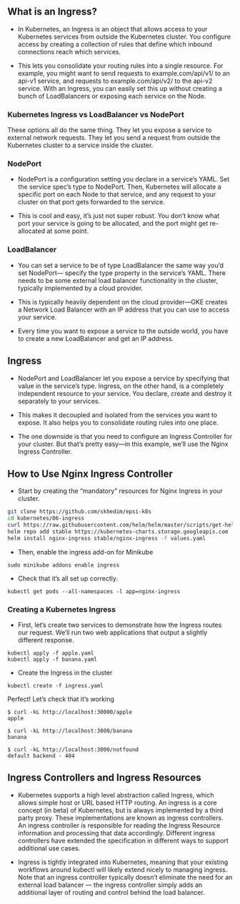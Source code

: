 ## What is an Ingress?

- In Kubernetes, an Ingress is an object that allows access to your Kubernetes services from outside the Kubernetes cluster. You configure access by creating a collection of rules that define which inbound connections reach which services.

- This lets you consolidate your routing rules into a single resource. For example, you might want to send requests to example.com/api/v1/ to an api-v1 service, and requests to example.com/api/v2/ to the api-v2 service. With an Ingress, you can easily set this up without creating a bunch of LoadBalancers or exposing each service on the Node.

### Kubernetes Ingress vs LoadBalancer vs NodePort

These options all do the same thing. They let you expose a service to external network requests. 
They let you send a request from outside the Kubernetes cluster to a service inside the cluster.

### NodePort 

- NodePort is a configuration setting you declare in a service’s YAML. Set the service spec’s type to NodePort. Then, Kubernetes will allocate a specific port on each Node to that service, and any request to your cluster on that port gets forwarded to the service.

- This is cool and easy, it’s just not super robust. You don’t know what port your service is going to be allocated, and the port might get re-allocated at some point.

### LoadBalancer

- You can set a service to be of type LoadBalancer the same way you’d set NodePort— specify the type property in the service’s YAML. There needs to be some external load balancer functionality in the cluster, typically implemented by a cloud provider.

- This is typically heavily dependent on the cloud provider—GKE creates a Network Load Balancer with an IP address that you can use to access your service.

- Every time you want to expose a service to the outside world, you have to create a new LoadBalancer and get an IP address.

## Ingress

- NodePort and LoadBalancer let you expose a service by specifying that value in the service’s type. Ingress, on the other hand, is a completely independent resource to your service. You declare, create and destroy it separately to your services.

- This makes it decoupled and isolated from the services you want to expose. It also helps you to consolidate routing rules into one place.

- The one downside is that you need to configure an Ingress Controller for your cluster. But that’s pretty easy—in this example, we’ll use the Nginx Ingress Controller.

## How to Use Nginx Ingress Controller

  - Start by creating the “mandatory” resources for Nginx Ingress in your cluster.
 
```sh
git clone https://github.com/skhedim/epsi-k8s
cd kubernetes/06-ingress
curl https://raw.githubusercontent.com/helm/helm/master/scripts/get-helm-3 | bash
helm repo add stable https://kubernetes-charts.storage.googleapis.com
helm install nginx-ingress stable/nginx-ingress -f values.yaml
```
 
 - Then, enable the ingress add-on for Minikube
 
 ```
 sudo minikube addons enable ingress
 ```
 
 - Check that it’s all set up correctly.
 
 ```
 kubectl get pods --all-namespaces -l app=nginx-ingress
 ```

### Creating a Kubernetes Ingress

- First, let’s create two services to demonstrate how the Ingress routes our request. We’ll run two web applications that output a slightly different response.

```
kubectl apply -f apple.yaml
kubectl apply -f banana.yaml
```

- Create the Ingress in the cluster

```
kubectl create -f ingress.yaml
```

Perfect! Let’s check that it’s working

```
$ curl -kL http://localhost:30000/apple
apple

$ curl -kL http://localhost:3000/banana
banana

$ curl -kL http://localhost:3000/notfound
default backend - 404
```

## Ingress Controllers and Ingress Resources

- Kubernetes supports a high level abstraction called Ingress, which allows simple host or URL based HTTP routing. An ingress is a core concept (in beta) of Kubernetes, but is always implemented by a third party proxy. These implementations are known as ingress controllers. An ingress controller is responsible for reading the Ingress Resource information and processing that data accordingly. Different ingress controllers have extended the specification in different ways to support additional use cases.

- Ingress is tightly integrated into Kubernetes, meaning that your existing workflows around kubectl will likely extend nicely to managing ingress. Note that an ingress controller typically doesn’t eliminate the need for an external load balancer — the ingress controller simply adds an additional layer of routing and control behind the load balancer.